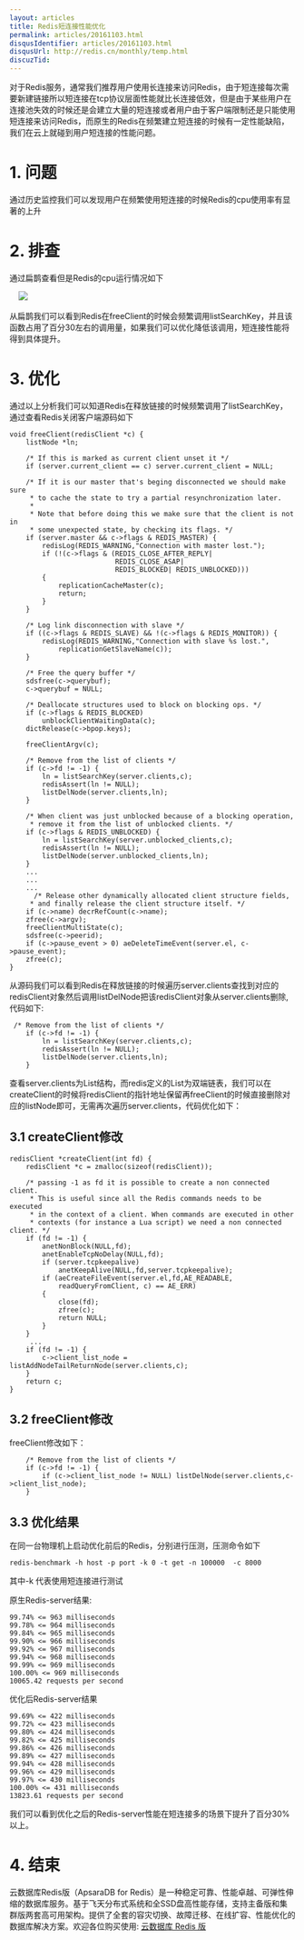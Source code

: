 ```yaml
---
layout: articles
title: Redis短连接性能优化
permalink: articles/20161103.html
disqusIdentifier: articles/20161103.html
disqusUrl: http://redis.cn/monthly/temp.html
discuzTid: 
---
```



对于Redis服务，通常我们推荐用户使用长连接来访问Redis，由于短连接每次需要新建链接所以短连接在tcp协议层面性能就比长连接低效，但是由于某些用户在连接池失效的时候还是会建立大量的短连接或者用户由于客户端限制还是只能使用短连接来访问Redis，而原生的Redis在频繁建立短连接的时候有一定性能缺陷，我们在云上就碰到用户短连接的性能问题。

# 1. 问题

通过历史监控我们可以发现用户在频繁使用短连接的时候Redis的cpu使用率有显著的上升

# 2. 排查

通过扁鹊查看但是Redis的cpu运行情况如下

    ![](https://github.com/rediscn/rediscn/blob/release/images/articles/20161103001_001.gif)

从扁鹊我们可以看到Redis在freeClient的时候会频繁调用listSearchKey，并且该函数占用了百分30左右的调用量，如果我们可以优化降低该调用，短连接性能将得到具体提升。

# 3. 优化

通过以上分析我们可以知道Redis在释放链接的时候频繁调用了listSearchKey，通过查看Redis关闭客户端源码如下


```
void freeClient(redisClient *c) {
    listNode *ln;

    /* If this is marked as current client unset it */
    if (server.current_client == c) server.current_client = NULL;

    /* If it is our master that's beging disconnected we should make sure
     * to cache the state to try a partial resynchronization later.
     *
     * Note that before doing this we make sure that the client is not in
     * some unexpected state, by checking its flags. */
    if (server.master && c->flags & REDIS_MASTER) {
        redisLog(REDIS_WARNING,"Connection with master lost.");
        if (!(c->flags & (REDIS_CLOSE_AFTER_REPLY|
                          REDIS_CLOSE_ASAP|
                          REDIS_BLOCKED| REDIS_UNBLOCKED)))
        {
            replicationCacheMaster(c);
            return;
        }
    }

    /* Log link disconnection with slave */
    if ((c->flags & REDIS_SLAVE) && !(c->flags & REDIS_MONITOR)) {
        redisLog(REDIS_WARNING,"Connection with slave %s lost.",
            replicationGetSlaveName(c));
    }

    /* Free the query buffer */
    sdsfree(c->querybuf);
    c->querybuf = NULL;

    /* Deallocate structures used to block on blocking ops. */
    if (c->flags & REDIS_BLOCKED)
        unblockClientWaitingData(c);
    dictRelease(c->bpop.keys);

    freeClientArgv(c);

    /* Remove from the list of clients */
    if (c->fd != -1) {
        ln = listSearchKey(server.clients,c);
        redisAssert(ln != NULL);
        listDelNode(server.clients,ln);
    }

    /* When client was just unblocked because of a blocking operation,
     * remove it from the list of unblocked clients. */
    if (c->flags & REDIS_UNBLOCKED) {
        ln = listSearchKey(server.unblocked_clients,c);
        redisAssert(ln != NULL);
        listDelNode(server.unblocked_clients,ln);
    }
    ...
    ...
    ...
      /* Release other dynamically allocated client structure fields,
     * and finally release the client structure itself. */
    if (c->name) decrRefCount(c->name);
    zfree(c->argv);
    freeClientMultiState(c);
    sdsfree(c->peerid);
    if (c->pause_event > 0) aeDeleteTimeEvent(server.el, c->pause_event);
    zfree(c);
}
```

从源码我们可以看到Redis在释放链接的时候遍历server.clients查找到对应的redisClient对象然后调用listDelNode把该redisClient对象从server.clients删除,代码如下:

```
 /* Remove from the list of clients */
    if (c->fd != -1) {
        ln = listSearchKey(server.clients,c);
        redisAssert(ln != NULL);
        listDelNode(server.clients,ln);
    }
```

查看server.clients为List结构，而redis定义的List为双端链表，我们可以在createClient的时候将redisClient的指针地址保留再freeClient的时候直接删除对应的listNode即可，无需再次遍历server.clients，代码优化如下：

## 3.1 createClient修改

```
redisClient *createClient(int fd) {
    redisClient *c = zmalloc(sizeof(redisClient));

    /* passing -1 as fd it is possible to create a non connected client.
     * This is useful since all the Redis commands needs to be executed
     * in the context of a client. When commands are executed in other
     * contexts (for instance a Lua script) we need a non connected client. */
    if (fd != -1) {
        anetNonBlock(NULL,fd);
        anetEnableTcpNoDelay(NULL,fd);
        if (server.tcpkeepalive)
            anetKeepAlive(NULL,fd,server.tcpkeepalive);
        if (aeCreateFileEvent(server.el,fd,AE_READABLE,
            readQueryFromClient, c) == AE_ERR)
        {
            close(fd);
            zfree(c);
            return NULL;
        }
    }
     ...
    if (fd != -1) {
        c->client_list_node = listAddNodeTailReturnNode(server.clients,c);
    }
    return c;
}
```

## 3.2 freeClient修改

freeClient修改如下：

```
    /* Remove from the list of clients */
    if (c->fd != -1) {
        if (c->client_list_node != NULL) listDelNode(server.clients,c->client_list_node);
    }
```

## 3.3 优化结果

在同一台物理机上启动优化前后的Redis，分别进行压测，压测命令如下

```
redis-benchmark -h host -p port -k 0 -t get -n 100000  -c 8000
```

其中-k 代表使用短连接进行测试

原生Redis-server结果:

```
99.74% <= 963 milliseconds
99.78% <= 964 milliseconds
99.84% <= 965 milliseconds
99.90% <= 966 milliseconds
99.92% <= 967 milliseconds
99.94% <= 968 milliseconds
99.99% <= 969 milliseconds
100.00% <= 969 milliseconds
10065.42 requests per second
```

优化后Redis-server结果

```
99.69% <= 422 milliseconds
99.72% <= 423 milliseconds
99.80% <= 424 milliseconds
99.82% <= 425 milliseconds
99.86% <= 426 milliseconds
99.89% <= 427 milliseconds
99.94% <= 428 milliseconds
99.96% <= 429 milliseconds
99.97% <= 430 milliseconds
100.00% <= 431 milliseconds
13823.61 requests per second
```

我们可以看到优化之后的Redis-server性能在短连接多的场景下提升了百分30%以上。

# 4. 结束

云数据库Redis版（ApsaraDB for Redis）是一种稳定可靠、性能卓越、可弹性伸缩的数据库服务。基于飞天分布式系统和全SSD盘高性能存储，支持主备版和集群版两套高可用架构。提供了全套的容灾切换、故障迁移、在线扩容、性能优化的数据库解决方案。欢迎各位购买使用: [云数据库 Redis 版](https://www.aliyun.com/product/kvstore?spm=a2c4e.11153940.blogcont62593.14.71987b753ezmwt)